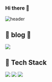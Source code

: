 ### Hi there 👋
![header](https://capsule-render.vercel.app/api?type=waving&color=timeGradient&height=300&section=header&text=welcome%20&fontSize=90)


## 📖 blog 📖
<a href="https://olimjo.tistory.com/" target="_blank"><img src="https://img.shields.io/badge/tistory-000000?style=flat-square&logo=tistory&logoColor=white"/></a>


## 🔧 Tech Stack
<span>
  <img src="https://img.shields.io/badge/javascript-F7DF1E?style=for-the-badge&logo=javascript&logoColor=white"/>
</span>
<span>
  <img src="https://img.shields.io/badge/html5-E34F26?style=for-the-badge&logo=html5&logoColor=white"/>
</span>
<img src="https://img.shields.io/badge/React-61DAFB?style=for-the-badge&logo=react&logoColor=white"/>

